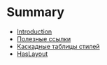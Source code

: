 # Summary

* [Introduction](README.md)
* [Полезные ссылки](chapter1.md)
* [Каскадные таблицы стилей](kaskadnie-tablitsi-stilei.md)
* [HasLayout](haslayout.md)

